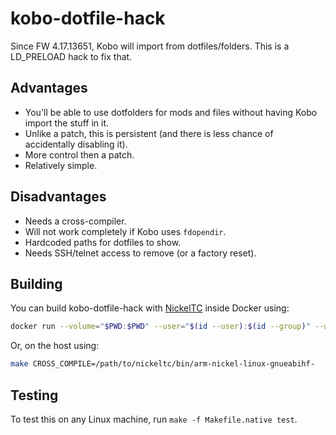 # kobo-dotfile-hack
Since FW 4.17.13651, Kobo will import from dotfiles/folders. This is a LD_PRELOAD hack to fix that.

## Advantages
- You'll be able to use dotfolders for mods and files without having Kobo import the stuff in it.
- Unlike a patch, this is persistent (and there is less chance of accidentally disabling it).
- More control then a patch.
- Relatively simple.

## Disadvantages
- Needs a cross-compiler.
- Will not work completely if Kobo uses `fdopendir`.
- Hardcoded paths for dotfiles to show.
- Needs SSH/telnet access to remove (or a factory reset).

## Building

You can build kobo-dotfile-hack with [NickelTC](https://github.com/pgaskin/NickelTC) inside Docker using:

```sh
docker run --volume="$PWD:$PWD" --user="$(id --user):$(id --group)" --workdir="$PWD" --env=HOME --entrypoint=make --rm -it docker.io/geek1011/nickeltc:1.0
```

Or, on the host using:

```sh
make CROSS_COMPILE=/path/to/nickeltc/bin/arm-nickel-linux-gnueabihf-
```

## Testing
To test this on any Linux machine, run `make -f Makefile.native test`.
